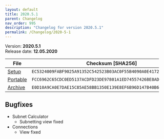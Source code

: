 ```yaml
---
layout: default
title: 2020.5.1
parent: Changelog
nav_order: 995
description: "Changelog for version 2020.5.1"
permalink: /Changelog/2020-5-1
---
```


Version: **2020.5.1** <br />
Release date: **12.05.2020**

| File                                                                                                                       | Checksum [SHA256]                                                  |
| -------------------------------------------------------------------------------------------------------------------------- | ------------------------------------------------------------------ |
| [Setup](https://github.com/BornToBeRoot/NETworkManager/releases/download/2020.5.1/NETworkManager_2020.5.1_Setup.exe)       | `EC5324009FABF9025A91352C542523B03AC0F55B4090A0E41721AED852A9F968` |
| [Portable](https://github.com/BornToBeRoot/NETworkManager/releases/download/2020.5.1/NETworkManager_2020.5.1_Portable.zip) | `FCC6962C65CDC0ED5137ACDFD23DE97801A1ED74557426BE8AD68F6DBFD366B6` |
| [Archive](https://github.com/BornToBeRoot/NETworkManager/releases/download/2020.5.1/NETworkManager_2020.5.1_Archiv.zip)    | `E0D10A9CA0E7DAE15C85AE58BB1350E139E8EF6B96D147B40B680AFEB6ED8E85` |

## Bugfixes

- Subnet Calculator
  - Subnetting view fixed
- Connections
  - View fixed
